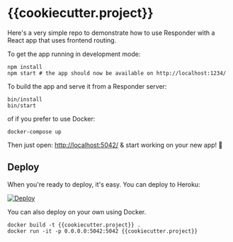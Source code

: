 # {{cookiecutter.project}}

Here's a very simple repo to demonstrate how to use Responder with a React app
that uses frontend routing.

To get the app running in development mode:

```shell
npm install
npm start # the app should now be available on http://localhost:1234/
```

To build the app and serve it from a Responder server:

```shell
bin/install
bin/start
```

of if you prefer to use Docker:

```shell
docker-compose up
```

Then just open: <http://localhost:5042/> & start working on your new app! 🚀

## Deploy

When you're ready to deploy, it's easy. You can deploy to Heroku:

[![Deploy](https://www.herokucdn.com/deploy/button.svg)](https://heroku.com/deploy)

You can also deploy on your own using Docker.

```shell
docker build -t {{cookiecutter.project}} .
docker run -it -p 0.0.0.0:5042:5042 {{cookiecutter.project}}
```
